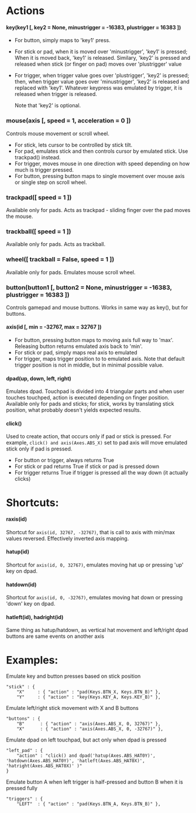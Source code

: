 # Actions

#### key(key1 [, key2 = None, minustrigger = -16383, plustrigger = 16383 ])
- For button, simply maps to 'key1' press.
- For stick or pad, when it is moved over 'minustrigger', 'key1' is pressed;
  When it is moved back, 'key1' is released. Similary, 'key2' is pressed and
  released when stick (or finger on pad) moves over 'plustrigger' value
- For trigger, when trigger value goes over 'plustrigger', 'key2' is pressed;
  then, when trigger value goes over 'minustrigger', 'key2' is released and
  replaced with 'key1'. Whatever keypress was emulated by trigger, it is
  released when trigger is released.
  
  Note that 'key2' is optional.


### mouse(axis [, speed = 1, acceleration = 0 ])
Controls mouse movement or scroll wheel.

- For stick, lets cursor to be controlled by stick tilt.
- For pad, emulates stick and then controls cursor by emulated stick.
  Use trackpad() instead.
- For trigger, moves mouse in one direction with speed depending on how much
  is trigger pressed.
- For button, pressing button maps to single movement over mouse axis or
  single step on scroll wheel.


### trackpad([ speed = 1 ])
Available only for pads. Acts as trackpad - sliding finger over the pad moves the mouse.


### trackball([ speed = 1 ])
Available only for pads. Acts as trackball.


### wheel([ trackball = False, speed = 1 ])
Available only for pads. Emulates mouse scroll wheel.


### button(button1 [, button2 = None, minustrigger = -16383, plustrigger = 16383 ])
Controls gamepad and mouse buttons.
Works in same way as key(), but for buttons.


#### axis(id [, min = -32767, max = 32767 ])
- For button, pressing button maps to moving axis full way to 'max'.
  Releasing button returns emulated axis back to 'min'.
- For stick or pad, simply maps real axis to emulated
- For trigger, maps trigger position to to emulated axis. Note that default
  trigger position is not in middle, but in minimal possible value.


#### dpad(up, down, left, right)
Emulates dpad. Touchpad is divided into 4 triangular parts and when user touches
touchped, action is executed depending on finger position.
Available only for pads and sticks; for stick, works by translating
stick position, what probably doesn't yields expected results.


#### click()
Used to create action, that occurs only if pad or stick is pressed.
For example, `click() and axis(Axes.ABS_X)` set to pad axis will move
emulated stick only if pad is pressed.

- For button or trigger, always returns True
- For stick or pad returns True if stick or pad is pressed down
- For trigger returns True if trigger is pressed all the way down
  (it actually clicks)


# Shortcuts:
#### raxis(id)
Shortcut for `axis(id, 32767, -32767)`, that is call to axis with min/max values
reversed. Effectively inverted axis mapping.

#### hatup(id)
Shortcut for `axis(id, 0, 32767)`, emulates moving hat up or pressing 'up'
key on dpad.

#### hatdown(id)
Shortcut for `axis(id, 0, -32767)`, emulates moving hat down or pressing 'down'
key on dpad.

#### hatleft(id), hadright(id)
Same thing as hatup/hatdown, as vertical hat movement and left/right dpad
buttons are same events on another axis



# Examples:
Emulate key and button presses based on stick position
```
"stick" : {
	"X"		: { "action" : "pad(Keys.BTN_X, Keys.BTN_B)" },
	"Y"		: { "action" : "key(Keys.KEY_A, Keys.KEY_B)" },
```


Emulate left/right stick movement with X and B buttons
```
"buttons" : {
	"B"      : { "action" : "axis(Axes.ABS_X, 0, 32767)" },
	"X"      : { "action" : "axis(Axes.ABS_X, 0, -32767)" },
```

Emulate dpad on left touchpad, but act only when dpad is pressed
```
"left_pad" : {
	"action" : "click() and dpad('hatup(Axes.ABS_HAT0Y)', 'hatdown(Axes.ABS_HAT0Y)', 'hatleft(Axes.ABS_HAT0X)', 'hatright(Axes.ABS_HAT0X)' )"
}
```

Emulate button A when left trigger is half-pressed and button B when
it is pressed fully
```
"triggers" : {
	"LEFT"  : { "action" : "pad(Keys.BTN_A, Keys.BTN_B)" },
```